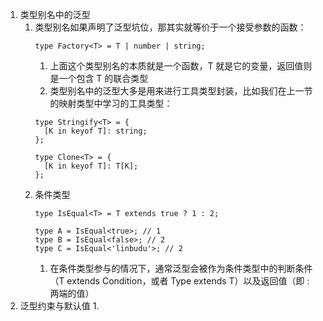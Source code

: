 1. 类型别名中的泛型
   1. 类型别名如果声明了泛型坑位，那其实就等价于一个接受参数的函数：
      ```
      type Factory<T> = T | number | string;
      ```
      1. 上面这个类型别名的本质就是一个函数，T 就是它的变量，返回值则是一个包含 T 的联合类型
      2. 类型别名中的泛型大多是用来进行工具类型封装，比如我们在上一节的映射类型中学习的工具类型：
        ```
        type Stringify<T> = {
          [K in keyof T]: string;
        };

        type Clone<T> = {
          [K in keyof T]: T[K];
        };
        ```
   2. 条件类型
      ```
      type IsEqual<T> = T extends true ? 1 : 2;

      type A = IsEqual<true>; // 1
      type B = IsEqual<false>; // 2
      type C = IsEqual<'linbudu'>; // 2
      ```
      1. 在条件类型参与的情况下，通常泛型会被作为条件类型中的判断条件（T extends Condition，或者 Type extends T）以及返回值（即 : 两端的值）
2. 泛型约束与默认值
   1. 